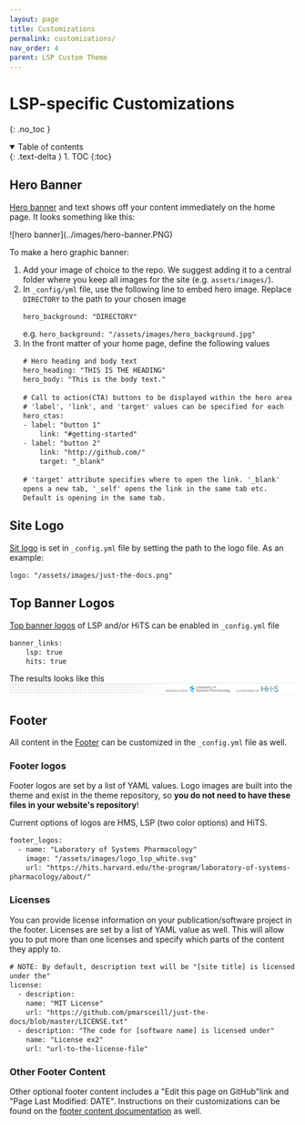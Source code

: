 ```yaml
---
layout: page
title: Customizations
permalink: customizations/
nav_order: 4
parent: LSP Custom Theme
---
```

# LSP-specific Customizations
{: .no_toc }

<details open markdown="block">
  <summary>
    Table of contents
  </summary>
  {: .text-delta }
1. TOC
{:toc}
</details>

## Hero Banner

[Hero banner](https://labsyspharm.github.io/just-the-docs/docs/ui-components/hero/) and text shows off your content immediately on the home page. It looks something like this:

<div class="row">

<div class="col-xs-12 col-sm-12">
<div markdown="1">
![hero banner](../images/hero-banner.PNG)
</div>
</div>

</div><!-- end grid -->

To make a hero graphic banner:
1. Add your image of choice to the repo. We suggest adding it to a central folder where you keep all images for the site (e.g. `assets/images/`). 
2. In `_config/yml` file, use the following line to embed hero image. Replace `DIRECTORY` to the path to your chosen image
    ```
    hero_background: "DIRECTORY"
    ```
    e.g. `hero_background: "/assets/images/hero_background.jpg"`
3. In the front matter of your home page, define the following values
    ```
    # Hero heading and body text
    hero_heading: "THIS IS THE HEADING"
    hero_body: "This is the body text."

    # Call to action(CTA) buttons to be displayed within the hero area
    # 'label', 'link', and 'target' values can be specified for each
    hero_ctas:
    - label: "button 1"
        link: "#getting-started"
    - label: "button 2"
        link: "http://github.com/"
        target: "_blank"

    # 'target' attribute specifies where to open the link. '_blank' opens a new tab, '_self' opens the link in the same tab etc. Default is opening in the same tab.
    ```

## Site Logo
[Sit logo](https://labsyspharm.github.io/just-the-docs/docs/configuration/#site-logo) is set in `_config.yml` file by setting the path to the logo file. As an example:
```
logo: "/assets/images/just-the-docs.png"
```

## Top Banner Logos

[Top banner logos](https://labsyspharm.github.io/just-the-docs/docs/configuration/#top-banner) of LSP and/or HiTS can be enabled in `_config.yml` file
```
banner_links:
    lsp: true
    hits: true
```
The results looks like this
![top banner logos](../images/top-banner.PNG)

## Footer

All content  in the [Footer](https://labsyspharm.github.io/just-the-docs/docs/configuration/#footer-content) can be customized in the `_config.yml` file as well.
### Footer logos
Footer logos are set by a list of YAML values. Logo images are built into the theme and exist in the theme repository, so **you do not need to have these files in your website's repository**!

Current options of logos are HMS, LSP (two color options) and HiTS.
```
footer_logos:
  - name: "Laboratory of Systems Pharmacology"
    image: "/assets/images/logo_lsp_white.svg"
    url: "https://hits.harvard.edu/the-program/laboratory-of-systems-pharmacology/about/"
```

### Licenses

You can provide license information on your publication/software project in the footer. Licenses are set by a list of YAML value as well. This will allow you to put more than one licenses and specify which parts of the content they apply to.
```
# NOTE: By default, description text will be "[site title] is licensed under the"
license:
  - description: 
    name: "MIT License"
    url: "https://github.com/pmarsceill/just-the-docs/blob/master/LICENSE.txt"
  - description: "The code for [software name] is licensed under"
    name: "License ex2"
    url: "url-to-the-license-file"
```

### Other Footer Content
Other optional footer content includes a "Edit this page on GitHub"link and "Page Last Modified: DATE". Instructions on their customizations can be found on the [footer content documentation](https://labsyspharm.github.io/just-the-docs/docs/configuration/#footer-content) as well.

